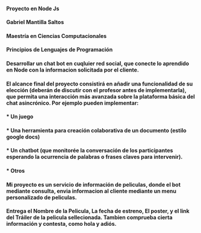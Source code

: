 #### Proyecto en Node Js
#### Gabriel Mantilla Saltos
#### Maestría en Ciencias Computacionales
#### Principios de Lenguajes de Programación

#### Desarrollar un chat bot en cuqluier red social, que conecte lo aprendido en Node con la informacion solicitada por el cliente.
#### El alcance final del proyecto consistirá en añadir una funcionalidad de su elección (deberán de discutir con el profesor antes de implementarla), que permita una interacción más avanzada sobre la plataforma básica del chat asincrónico. Por ejemplo pueden implementar:

#### * Un juego
#### * Una herramienta para creación colaborativa de un documento (estilo google docs)
#### * Un chatbot (que monitorée la conversación de los participantes esperando la ocurrencia de palabras o frases claves para intervenir).
#### * Otros

#### Mi proyecto es un servicio de información de peliculas, donde el bot mediante consulta, envia informacion al cliente mediante un menu personalizado de peliculas. 
#### Entrega el Nombre de la Pelicula, La fecha de estreno, El poster, y el link del Tráiler de la pelicula sellecionada. Tambien comprueba cierta información y contesta, como hola y adiós. 
